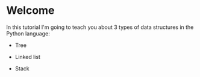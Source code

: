 # Welcome 

 In this tutorial I'm going to teach you about 3 types of data structures in the Python language:

 * Tree 

 * Linked list

 * Stack
